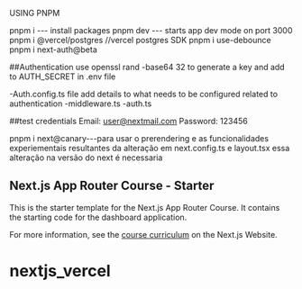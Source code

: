 USING PNPM

pnpm i  --- install packages
pnpm dev --- starts app dev mode on port 3000
pnpm i @vercel/postgres //vercel postgres SDK
pnpm i use-debounce
pnpm i next-auth@beta 

##Authentication
use openssl rand -base64 32 to generate a key and add to AUTH_SECRET in .env file

-Auth.config.ts file add details  to what needs to be configured related to authentication
-middleware.ts
-auth.ts


##test credentials
Email: user@nextmail.com
Password: 123456


pnpm i next@canary---para usar o prerendering e as funcionalidades experiementais resultantes da alteração em next.config.ts e layout.tsx essa alteração na versão do next é necessaria


## Next.js App Router Course - Starter

This is the starter template for the Next.js App Router Course. It contains the starting code for the dashboard application.

For more information, see the [course curriculum](https://nextjs.org/learn) on the Next.js Website.
# nextjs_vercel
